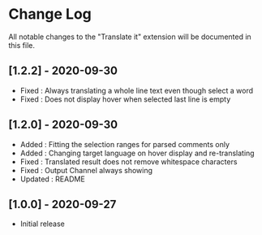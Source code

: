 # Change Log

All notable changes to the "Translate it" extension will be documented in this file.

## [1.2.2] - 2020-09-30
- Fixed : Always translating a whole line text even though select a word
- Fixed : Does not display hover when selected last line is empty

## [1.2.0] - 2020-09-30
- Added : Fitting the selection ranges for parsed comments only
- Added : Changing target language on hover display and re-translating
- Fixed : Translated result does not remove whitespace characters
- Fixed : Output Channel always showing
- Updated : README

## [1.0.0] - 2020-09-27
- Initial release

